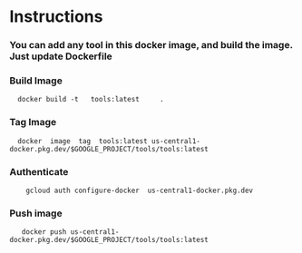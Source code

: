 # Instructions 
### You can add any tool in this docker image, and build the image. Just update Dockerfile
### Build Image 
```
  docker build -t   tools:latest     . 
```

### Tag Image 
```
  docker  image  tag  tools:latest us-central1-docker.pkg.dev/$GOOGLE_PROJECT/tools/tools:latest
```

### Authenticate 
```
	gcloud auth configure-docker  us-central1-docker.pkg.dev
```

### Push image 
```
   docker push us-central1-docker.pkg.dev/$GOOGLE_PROJECT/tools/tools:latest
```